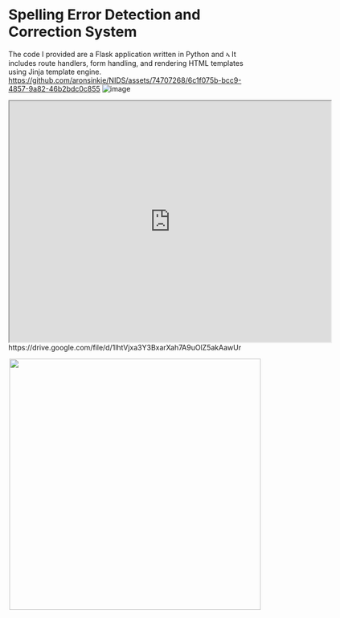 # Spelling Error Detection and Correction System 
The code I provided are a Flask application written in Python and ኣ
It includes route handlers, form handling, and rendering HTML templates using Jinja template engine. 
https://github.com/aronsinkie/NIDS/assets/74707268/6c1f075b-bcc9-4857-9a82-46b2bdc0c855
![image](https://github.com/aronsinkie/NIDS/assets/74707268/a2d95da8-bfba-4b58-93be-4b1fc3297ce5)
<iframe src="https://drive.google.com/file/d/1lhtVjxa3Y3BxarXah7A9uOlZ5akAawUr/preview" width="640" height="480" allow="autoplay"></iframe>
https://drive.google.com/file/d/1lhtVjxa3Y3BxarXah7A9uOlZ5akAawUr
<p align="center">
  <img src="https://github.com/aronsinkie/NIDS/assets/74707268/3ebd9e6c-f5c5-481a-add2-8cf741b72aec" width="500">
</p>

